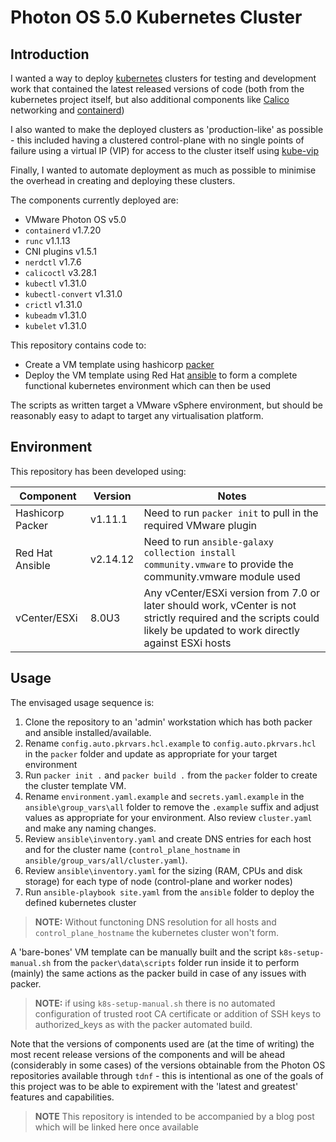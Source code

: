 # Photon OS 5.0 Kubernetes Cluster

## Introduction

I wanted a way to deploy [kubernetes](https://kubernetes.io) clusters for testing and development work that contained the latest released versions of code (both from the kubernetes project itself, but also additional  components like [Calico](https://docs.tigera.io/calico/latest/about/) networking and [containerd](https://containerd.io/))

I also wanted to make the deployed clusters as 'production-like' as possible - this included having a clustered control-plane with no single points of failure using a virtual IP (VIP) for access to the cluster itself using [kube-vip](https://kube-vip.io/)

Finally, I wanted to automate deployment as much as possible to minimise the overhead in creating and deploying these clusters.

The components currently deployed are:

- VMware Photon OS v5.0
- `containerd` v1.7.20
- `runc` v1.1.13
- CNI plugins v1.5.1
- `nerdctl` v1.7.6
- `calicoctl` v3.28.1
- `kubectl` v1.31.0
- `kubectl-convert` v1.31.0
- `crictl` v1.31.0
- `kubeadm` v1.31.0
- `kubelet` v1.31.0

This repository contains code to:

- Create a VM template using hashicorp [packer](https://www.packer.io/)
- Deploy the VM template using Red Hat [ansible](https://www.ansible.com/) to form a complete functional kubernetes environment which can then be used

The scripts as written target a VMware vSphere environment, but should be reasonably easy to adapt to target any virtualisation platform.

## Environment

This repository has been developed using:

|Component|Version|Notes|
|---|---|---|
|Hashicorp Packer|v1.11.1|Need to run `packer init` to pull in the required VMware plugin|
|Red Hat Ansible|v2.14.12|Need to run `ansible-galaxy collection install community.vmware` to provide the community.vmware module used|
|vCenter/ESXi|8.0U3|Any vCenter/ESXi version from 7.0 or later should work, vCenter is not strictly required and the scripts could likely be updated to work directly against ESXi hosts|

## Usage

The envisaged usage sequence is:

1) Clone the repository to an 'admin' workstation which has both packer and ansible installed/available.
2) Rename `config.auto.pkrvars.hcl.example` to `config.auto.pkrvars.hcl` in the `packer` folder and update as appropriate for your target environment
3) Run `packer init .` and `packer build .` from the `packer` folder to create the cluster template VM.
4) Rename `environment.yaml.example` and `secrets.yaml.example` in the `ansible\group_vars\all` folder to remove the `.example` suffix and adjust values as appropriate for your environment. Also review `cluster.yaml` and make any naming changes.
5) Review `ansible\inventory.yaml` and create DNS entries for each host and for the cluster name (`control_plane_hostname` in `ansible/group_vars/all/cluster.yaml`).
6) Review `ansible\inventory.yaml` for the sizing (RAM, CPUs and disk storage) for each type of node (control-plane and worker nodes)
7) Run `ansible-playbook site.yaml` from the `ansible` folder to deploy the defined kubernetes cluster
> **NOTE:** Without functoning DNS resolution for all hosts and `control_plane_hostname` the kubernetes cluster won't form.

A 'bare-bones' VM template can be manually built and the script `k8s-setup-manual.sh` from the `packer\data\scripts` folder run inside it to perform (mainly) the same actions as the packer build in case of any issues with packer.

> **NOTE:** if using `k8s-setup-manual.sh` there is no automated configuration of trusted root CA certificate or addition of SSH keys to authorized_keys as with the packer automated build.

Note that the versions of components used are (at the time of writing) the most recent release versions of the components and will be ahead (considerably in some cases) of the versions obtainable from the Photon OS repositories available through `tdnf` - this is intentional as one of the goals of this project was to be able to expirement with the 'latest and greatest' features and capabilities.

> **NOTE** This repository is intended to be accompanied by a blog post which will be linked here once available
